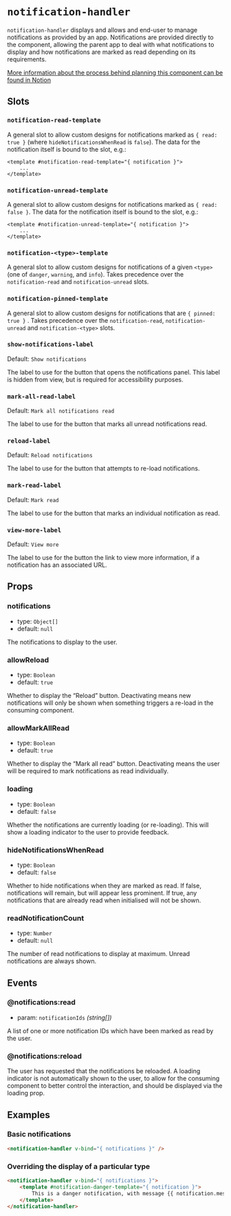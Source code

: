 # `notification-handler`

`notification-handler` displays and allows and end-user to manage notifications as provided by an app. Notifications are provided directly to the component, allowing the parent app to deal with what notifications to display and how notifications are marked as read depending on its requirements.

[More information about the process behind planning this component can be found in Notion](https://www.notion.so/lewishowles/Specification-Notification-handler-1b92b9e312118050bb76d8d9200d50a8)

## Slots

### `notification-read-template`

A general slot to allow custom designs for notifications marked as `{ read: true }` (where `hideNotificationsWhenRead` is `false`). The data for the notification itself is bound to the slot, e.g.:

```
<template #notification-read-template="{ notification }">
	...
</template>
```

### `notification-unread-template`

A general slot to allow custom designs for notifications marked as `{ read: false }`. The data for the notification itself is bound to the slot, e.g.:

```
<template #notification-unread-template="{ notification }">
	...
</template>
```

### `notification-<type>-template`

A general slot to allow custom designs for notifications of a given `<type>` (one of `danger`, `warning`, and `info`). Takes precedence over the `notification-read` and `notification-unread` slots.

### `notification-pinned-template`

A general slot to allow custom designs for notifications that are `{ pinned: true }` . Takes precedence over the `notification-read`, `notification-unread` and `notification-<type>` slots.

### `show-notifications-label`

Default: `Show notifications`

The label to use for the button that opens the notifications panel. This label is hidden from view, but is required for accessibility purposes.

### `mark-all-read-label`

Default: `Mark all notifications read`

The label to use for the button that marks all unread notifications read.

### `reload-label`

Default: `Reload notifications`

The label to use for the button that attempts to re-load notifications.

### `mark-read-label`

Default: `Mark read`

The label to use for the button that marks an individual notification as read.

### `view-more-label`

Default: `View more`

The label to use for the button the link to view more information, if a notification has an associated URL.

## Props

### notifications

- type: `Object[]`
- default: `null`

The notifications to display to the user.

### allowReload

- type: `Boolean`
- default: `true`

Whether to display the “Reload” button. Deactivating means new notifications will only be shown when something triggers a re-load in the consuming component.

### allowMarkAllRead

- type: `Boolean`
- default: `true`

Whether to display the “Mark all read” button. Deactivating means the user will be required to mark notifications as read individually.

### loading

- type: `Boolean`
- default: `false`

Whether the notifications are currently loading (or re-loading). This will show a loading indicator to the user to provide feedback.

### hideNotificationsWhenRead

- type: `Boolean`
- default: `false`

Whether to hide notifications when they are marked as read. If false, notifications will remain, but will appear less prominent. If true, any notifications that are already read when initialised will not be shown.

### readNotificationCount

- type: `Number`
- default: `null`

The number of read notifications to display at maximum. Unread notifications are always shown.

## Events

### @notifications:read

- param: `notificationIds` _(string[])_

A list of one or more notification IDs which have been marked as read by the user.

### @notifications:reload

The user has requested that the notifications be reloaded. A loading indicator is not automatically shown to the user, to allow for the consuming component to better control the interaction, and should be displayed via the loading prop.

## Examples

### Basic notifications

```html
<notification-handler v-bind="{ notifications }" />
```

### Overriding the display of a particular type

```html
<notification-handler v-bind="{ notifications }">
	<template #notification-danger-template="{ notification }">
		This is a danger notification, with message {{ notification.message }}
	</template>
</notification-handler>
```
